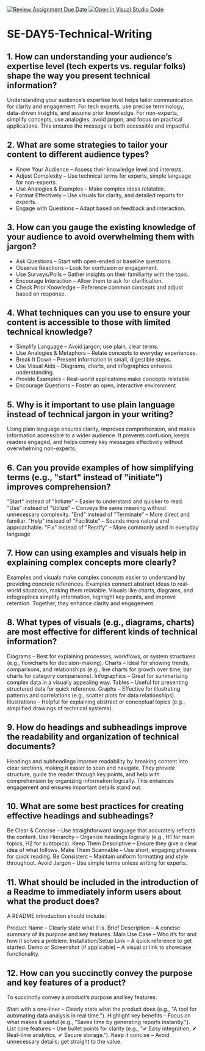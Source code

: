 [![Review Assignment Due Date](https://classroom.github.com/assets/deadline-readme-button-22041afd0340ce965d47ae6ef1cefeee28c7c493a6346c4f15d667ab976d596c.svg)](https://classroom.github.com/a/zsAR-pyY)
[![Open in Visual Studio Code](https://classroom.github.com/assets/open-in-vscode-2e0aaae1b6195c2367325f4f02e2d04e9abb55f0b24a779b69b11b9e10269abc.svg)](https://classroom.github.com/online_ide?assignment_repo_id=18473547&assignment_repo_type=AssignmentRepo)
# SE-DAY5-Technical-Writing
## 1. How can understanding your audience’s expertise level (tech experts vs. regular folks) shape the way you present technical information?
Understanding your audience’s expertise level helps tailor communication for clarity and engagement. For tech experts, use precise terminology, data-driven insights, and assume prior knowledge. For non-experts, simplify concepts, use analogies, avoid jargon, and focus on practical applications. This ensures the message is both accessible and impactful.
## 2. What are some strategies to tailor your content to different audience types?
- Know Your Audience – Assess their knowledge level and interests.
- Adjust Complexity – Use technical terms for experts, simple language for non-experts.
- Use Analogies & Examples – Make complex ideas relatable.
- Format Effectively – Use visuals for clarity, and detailed reports for experts.
- Engage with Questions – Adapt based on feedback and interaction.
## 3. How can you gauge the existing knowledge of your audience to avoid overwhelming them with jargon?
- Ask Questions – Start with open-ended or baseline questions.
- Observe Reactions – Look for confusion or engagement.
- Use Surveys/Polls – Gather insights on their familiarity with the topic.
- Encourage Interaction – Allow them to ask for clarification.
- Check Prior Knowledge – Reference common concepts and adjust based on response.
## 4. What techniques can you use to ensure your content is accessible to those with limited technical knowledge?
- Simplify Language – Avoid jargon; use plain, clear terms.
- Use Analogies & Metaphors – Relate concepts to everyday experiences.
- Break It Down – Present information in small, digestible steps.
- Use Visual Aids – Diagrams, charts, and infographics enhance understanding.
- Provide Examples – Real-world applications make concepts relatable.
- Encourage Questions – Foster an open, interactive environment
## 5. Why is it important to use plain language instead of technical jargon in your writing?
Using plain language ensures clarity, improves comprehension, and makes information accessible to a wider audience. It prevents confusion, keeps readers engaged, and helps convey key messages effectively without overwhelming non-experts.
## 6. Can you provide examples of how simplifying terms (e.g., "start" instead of "initiate") improves comprehension?
"Start" instead of "Initiate" – Easier to understand and quicker to read.
"Use" instead of "Utilize" – Conveys the same meaning without unnecessary complexity.
"End" instead of "Terminate" – More direct and familiar.
"Help" instead of "Facilitate" – Sounds more natural and approachable.
"Fix" instead of "Rectify" – More commonly used in everyday language

## 7. How can using examples and visuals help in explaining complex concepts more clearly?
Examples and visuals make complex concepts easier to understand by providing concrete references. Examples connect abstract ideas to real-world situations, making them relatable. Visuals like charts, diagrams, and infographics simplify information, highlight key points, and improve retention. Together, they enhance clarity and engagement.
## 8. What types of visuals (e.g., diagrams, charts) are most effective for different kinds of technical information?
Diagrams – Best for explaining processes, workflows, or system structures (e.g., flowcharts for decision-making).
Charts – Ideal for showing trends, comparisons, and relationships (e.g., line charts for growth over time, bar charts for category comparisons).
Infographics – Great for summarizing complex data in a visually appealing way.
Tables – Useful for presenting structured data for quick reference.
Graphs – Effective for illustrating patterns and correlations (e.g., scatter plots for data relationships).
Illustrations – Helpful for explaining abstract or conceptual topics (e.g., simplified drawings of technical systems).
## 9. How do headings and subheadings improve the readability and organization of technical documents?
Headings and subheadings improve readability by breaking content into clear sections, making it easier to scan and navigate. They provide structure, guide the reader through key points, and help with comprehension by organizing information logically. This enhances engagement and ensures important details stand out.

## 10. What are some best practices for creating effective headings and subheadings?
Be Clear & Concise – Use straightforward language that accurately reflects the content.
Use Hierarchy – Organize headings logically (e.g., H1 for main topics, H2 for subtopics).
Keep Them Descriptive – Ensure they give a clear idea of what follows.
Make Them Scannable – Use short, engaging phrases for quick reading.
Be Consistent – Maintain uniform formatting and style throughout.
Avoid Jargon – Use simple terms unless writing for experts.

## 11. What should be included in the introduction of a Readme to immediately inform users about what the product does?
A README introduction should include:

Product Name – Clearly state what it is.
Brief Description – A concise summary of its purpose and key features.
Main Use Case – Who it’s for and how it solves a problem.
Installation/Setup Link – A quick reference to get started.
Demo or Screenshot (if applicable) – A visual or link to showcase functionality.
## 12. How can you succinctly convey the purpose and key features of a product?
To succinctly convey a product’s purpose and key features:

Start with a one-liner – Clearly state what the product does (e.g., "A tool for automating data analysis in real time.").
Highlight key benefits – Focus on what makes it useful (e.g., "Saves time by generating reports instantly.").
List core features – Use bullet points for clarity (e.g., "✔ Easy integration, ✔ Real-time analytics, ✔ Secure storage.").
Keep it concise – Avoid unnecessary details; get straight to the value.

